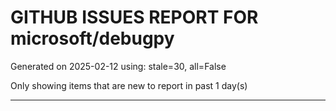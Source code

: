 
# GITHUB ISSUES REPORT FOR microsoft/debugpy


Generated on 2025-02-12 using: stale=30, all=False


Only showing items that are new to report in past 1 day(s)


---




















